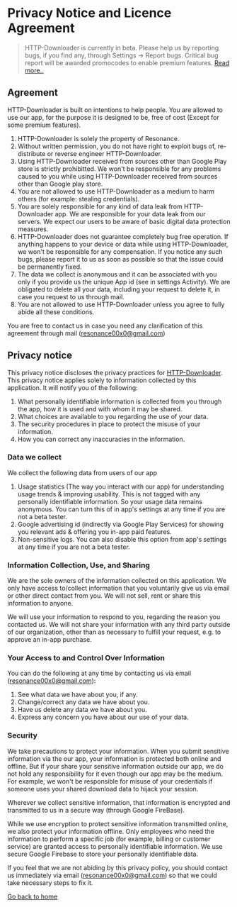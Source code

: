 # Privacy Notice and Licence Agreement

>HTTP-Downloader is currently in beta. Please help us by reporting bugs, if you find any, through Settings -> Report bugs. Critical bug report will be awarded promocodes to enable premium features. [Read more..](https://resonance00x0.github.io/http-downloader/report-bugs)

## Agreement
HTTP-Downloader is built on intentions to help people. You are allowed to use our app, for the purpose it is designed to be, free of cost (Except for some premium features).
1. HTTP-Downloader is solely the property of Resonance.
2. Without written permission, you do not have right to exploit bugs of, re-distribute or reverse engineer HTTP-Downloader. 
3. Using HTTP-Downloader received from sources other than Google Play store is strictly prohibitted. We won't be responsible for any problems caused to you while using HTTP-Downloader received from sources other than Google play store.
4. You are not allowed to use HTTP-Downloader as a medium to harm others (for example: stealing credentials).
5. You are solely responsible for any kind of data leak from HTTP-Downloader app. We are responsible for your data leak from our servers. We expect our users to be aware of basic digital data protection measures.
6. HTTP-Downloader does not guarantee completely bug free operation. If anything happens to your device or data while using HTTP-Downloader, we won't be responsible for any compensation. If you notice any such bugs, please report it to us as soon as possible so that the issue could be permanently fixed.
7. The data we collect is anonymous and it can be associated with you only if you provide us the unique App id (see in settings Activity). We are obligated to delete all your data, including your request to delete it, in case you request to us through mail.
8. You are not allowed to use HTTP-Downloader unless you agree to fully abide all these conditions.

You are free to contact us in case you need any clarification of this agreement through mail (resonance00x0@gmail.com)

## Privacy notice
This privacy notice discloses the privacy practices for [HTTP-Downloader](https://play.google.com/store/apps/details?id=resonance.http.httpdownloader). This privacy notice applies solely to information collected by this application. It will notify you of the following:
1. What personally identifiable information is collected from you through the app, how it is used and with whom it may be shared.
2. What choices are available to you regarding the use of your data.
3. The security procedures in place to protect the misuse of your information.
4. How you can correct any inaccuracies in the information.

### Data we collect
We collect the following data from users of our app
1. Usage statistics (The way you interact with our app) for understanding usage trends & improving usability. This is not tagged with any personally identifiable information. So your usage data remains anonymous. You can turn this of in app's settings at any time if you are not a beta tester.
2. Google advertising id (indirectly via Google Play Services) for showing you relevant ads & offering you in-app paid features.
3. Non-sensitive logs. You can also disable this option from app's settings at any time if you are not a beta tester.

### Information Collection, Use, and Sharing
We are the sole owners of the information collected on this application. We only have access to/collect information that you voluntarily give us via email or other direct contact from you. We will not sell, rent or share this information to anyone.

We will use your information to respond to you, regarding the reason you contacted us. We will not share your information with any third party outside of our organization, other than as necessary to fulfill your request, e.g. to approve an in-app purchase.

### Your Access to and Control Over Information
You can do the following at any time by contacting us via email (resonance00x0@gmail.com):
1. See what data we have about you, if any.
2. Change/correct any data we have about you.
3. Have us delete any data we have about you.
4. Express any concern you have about our use of your data.

### Security
We take precautions to protect your information. When you submit sensitive information via the our app, your information is protected both online and offline. But if your share your sensitive information outside our app, we do not hold any responsibility for it even though our app may be the medium. For example, we won't be responsible for misuse of your credentials if someone uses your shared download data to hijack your session.

Wherever we collect sensitive information, that information is encrypted and transmitted to us in a secure way (through Google FireBase).

While we use encryption to protect sensitive information transmitted online, we also protect your information offline. Only employees who need the information to perform a specific job (for example, billing or customer service) are granted access to personally identifiable information. We use secure Google Firebase to store your personally identifiable data.

If you feel that we are not abiding by this privacy policy, you should contact us immediately via email (resonance00x0@gmail.com) so that we could take necessary steps to fix it.

[Go back to home](https://resonance00x0.github.io/http-downloader/)
